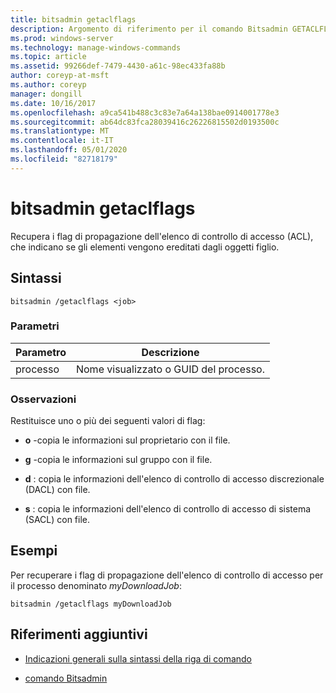 ```yaml
---
title: bitsadmin getaclflags
description: Argomento di riferimento per il comando Bitsadmin GETACLFLAGS, che consente di recuperare i flag di propagazione dell'elenco di controllo di accesso (ACL).
ms.prod: windows-server
ms.technology: manage-windows-commands
ms.topic: article
ms.assetid: 99266def-7479-4430-a61c-98ec433fa88b
author: coreyp-at-msft
ms.author: coreyp
manager: dongill
ms.date: 10/16/2017
ms.openlocfilehash: a9ca541b488c3c83e7a64a138bae0914001778e3
ms.sourcegitcommit: ab64dc83fca28039416c26226815502d0193500c
ms.translationtype: MT
ms.contentlocale: it-IT
ms.lasthandoff: 05/01/2020
ms.locfileid: "82718179"
---
```

# <a name="bitsadmin-getaclflags"></a>bitsadmin getaclflags

Recupera i flag di propagazione dell'elenco di controllo di accesso (ACL), che indicano se gli elementi vengono ereditati dagli oggetti figlio.

## <a name="syntax"></a>Sintassi

```
bitsadmin /getaclflags <job>
```

### <a name="parameters"></a>Parametri

| Parametro | Descrizione |
| --------- | ----------- |
| processo | Nome visualizzato o GUID del processo. |

### <a name="remarks"></a>Osservazioni

Restituisce uno o più dei seguenti valori di flag:

- **o** -copia le informazioni sul proprietario con il file.

- **g** -copia le informazioni sul gruppo con il file.

- **d** : copia le informazioni dell'elenco di controllo di accesso discrezionale (DACL) con file.

- **s** : copia le informazioni dell'elenco di controllo di accesso di sistema (SACL) con file.

## <a name="examples"></a>Esempi

Per recuperare i flag di propagazione dell'elenco di controllo di accesso per il processo denominato *myDownloadJob*:

```
bitsadmin /getaclflags myDownloadJob
```

## <a name="additional-references"></a>Riferimenti aggiuntivi

- [Indicazioni generali sulla sintassi della riga di comando](command-line-syntax-key.md)

- [comando Bitsadmin](bitsadmin.md)
